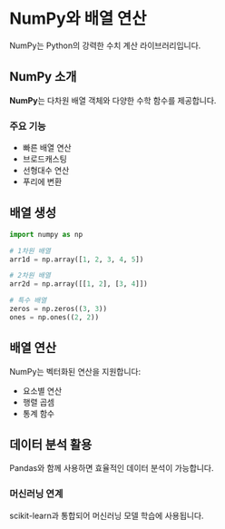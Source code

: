 # NumPy와 배열 연산

NumPy는 Python의 강력한 수치 계산 라이브러리입니다.

## NumPy 소개

**NumPy**는 다차원 배열 객체와 다양한 수학 함수를 제공합니다.

### 주요 기능

- 빠른 배열 연산
- 브로드캐스팅
- 선형대수 연산
- 푸리에 변환

## 배열 생성

```python
import numpy as np

# 1차원 배열
arr1d = np.array([1, 2, 3, 4, 5])

# 2차원 배열
arr2d = np.array([[1, 2], [3, 4]])

# 특수 배열
zeros = np.zeros((3, 3))
ones = np.ones((2, 2))
```

## 배열 연산

NumPy는 벡터화된 연산을 지원합니다:

- 요소별 연산
- 행렬 곱셈
- 통계 함수

## 데이터 분석 활용

Pandas와 함께 사용하면 효율적인 데이터 분석이 가능합니다.

### 머신러닝 연계

scikit-learn과 통합되어 머신러닝 모델 학습에 사용됩니다.
